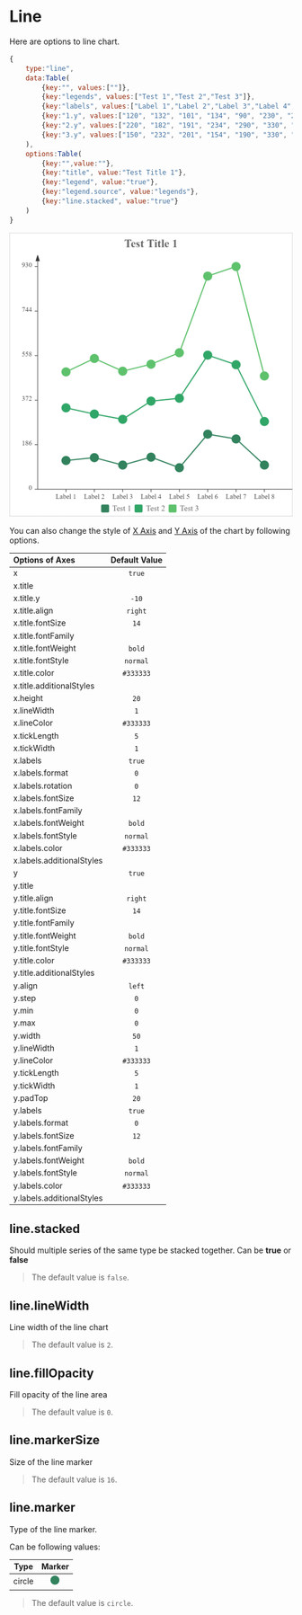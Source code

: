 # Line

Here are options to line chart.

```javascript
{
    type:"line",
    data:Table(
        {key:"", values:[""]},
        {key:"legends", values:["Test 1","Test 2","Test 3"]},
        {key:"labels", values:["Label 1","Label 2","Label 3","Label 4","Label 5","Label 6","Label 7","Label 8"]},
        {key:"1.y", values:["120", "132", "101", "134", "90", "230", "210", "101"]},
        {key:"2.y", values:["220", "182", "191", "234", "290", "330", "310", "182"]},
        {key:"3.y", values:["150", "232", "201", "154", "190", "330", "410", "190"]}
    ),
    options:Table(
        {key:"",value:""},
        {key:"title", value:"Test Title 1"},
        {key:"legend", value:"true"},
        {key:"legend.source", value:"legends"},
        {key:"line.stacked", value:"true"}
    )
}
```
![Sample Line Chart](images/line.png)

You can also change the style of [X Axis](axes.md?id=x-axis) and [Y Axis](axes.md?id=y-axis) of the chart by following options.

| Options of Axes | Default Value |
|:-|:-:|
| x | `true` |
| x.title |  |
| x.title.y | `-10` |
| x.title.align | `right` |
| x.title.fontSize | `14` |
| x.title.fontFamily |  |
| x.title.fontWeight | `bold` |
| x.title.fontStyle | `normal` |
| x.title.color | `#333333` |
| x.title.additionalStyles |  |
| x.height | `20` |
| x.lineWidth | `1` |
| x.lineColor | `#333333` |
| x.tickLength | `5` |
| x.tickWidth | `1` |
| x.labels | `true` |
| x.labels.format | `0` |
| x.labels.rotation | `0` |
| x.labels.fontSize | `12` |
| x.labels.fontFamily |  |
| x.labels.fontWeight | `bold` |
| x.labels.fontStyle | `normal` |
| x.labels.color | `#333333` |
| x.labels.additionalStyles |  |
| y | `true` |
| y.title |  |
| y.title.align | `right` |
| y.title.fontSize | `14` |
| y.title.fontFamily |  |
| y.title.fontWeight | `bold` |
| y.title.fontStyle | `normal` |
| y.title.color | `#333333` |
| y.title.additionalStyles |  |
| y.align | `left` |
| y.step | `0` |
| y.min | `0` |
| y.max | `0` |
| y.width | `50` |
| y.lineWidth | `1` |
| y.lineColor | `#333333` |
| y.tickLength | `5` |
| y.tickWidth | `1` |
| y.padTop | `20` |
| y.labels | `true` |
| y.labels.format | `0` |
| y.labels.fontSize | `12` |
| y.labels.fontFamily |  |
| y.labels.fontWeight | `bold` |
| y.labels.fontStyle | `normal` |
| y.labels.color | `#333333` |
| y.labels.additionalStyles |  |

## line.stacked

Should multiple series of the same type be stacked together. Can be **true** or **false**

> The default value is `false`.

## line.lineWidth

Line width of the line chart

> The default value is `2`.

## line.fillOpacity

Fill opacity of the line area

> The default value is `0`.

## line.markerSize

Size of the line marker

> The default value is `16`.

## line.marker

Type of the line marker.

Can be following values:

| Type | Marker |
|:-:|:-:|
| circle | <svg viewBox='-10 -10 20 20' width='20' height='20'><circle cx='0' cy='0' r='8' fill='#31825d'></circle></svg> |

> The default value is `circle`.